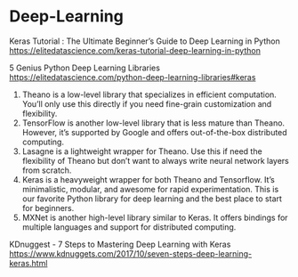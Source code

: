 # Deep-Learning



Keras Tutorial : The Ultimate Beginner’s Guide to Deep Learning in Python
https://elitedatascience.com/keras-tutorial-deep-learning-in-python




5 Genius Python Deep Learning Libraries
https://elitedatascience.com/python-deep-learning-libraries#keras

<ol>
  <li>Theano is a low-level library that specializes in efficient computation. You’ll only use this directly if you need fine-grain customization and flexibility.</li>
  <li>TensorFlow is another low-level library that is less mature than Theano. However, it’s supported by Google and offers out-of-the-box distributed computing.</li>
  <li>Lasagne is a lightweight wrapper for Theano. Use this if need the flexibility of Theano but don’t want to always write neural network layers from scratch.</li>
  <li>Keras is a heavyweight wrapper for both Theano and Tensorflow. It’s minimalistic, modular, and awesome for rapid experimentation. This is our favorite Python library for deep learning and the best place to start for beginners.</li>
  <li>MXNet is another high-level library similar to Keras. It offers bindings for multiple languages and support for distributed computing.</li>
</ol>


KDnuggest - 7 Steps to Mastering Deep Learning with Keras
https://www.kdnuggets.com/2017/10/seven-steps-deep-learning-keras.html
